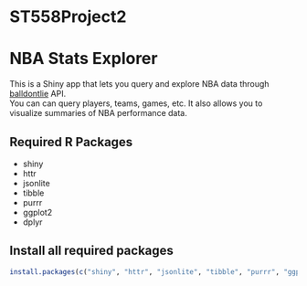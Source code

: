 # ST558Project2

# NBA Stats Explorer

This is a Shiny app that lets you query and explore NBA data through [balldontlie](https://www.balldontlie.io) API.  
You can can query players, teams, games, etc. It also allows you to visualize summaries of NBA performance data.

## Required R Packages

- shiny
- httr
- jsonlite
- tibble
- purrr
- ggplot2
- dplyr

## Install all required packages

```r
install.packages(c("shiny", "httr", "jsonlite", "tibble", "purrr", "ggplot2", "dplyr"))
